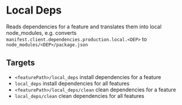 # Local Deps

Reads dependencies for a feature and translates them into local node_modules, e.g. converts `manifest.client.dependencies.production.local.<DEP>` to `node_modules/<DEP>/package.json`

## Targets

- `<featurePath>/local_deps` install dependencies for a feature
- `local_deps` install dependencies for all features
- `<featurePath>/local_deps/clean` clean dependencies for a feature
- `local_deps/clean` clean dependencies for all features
